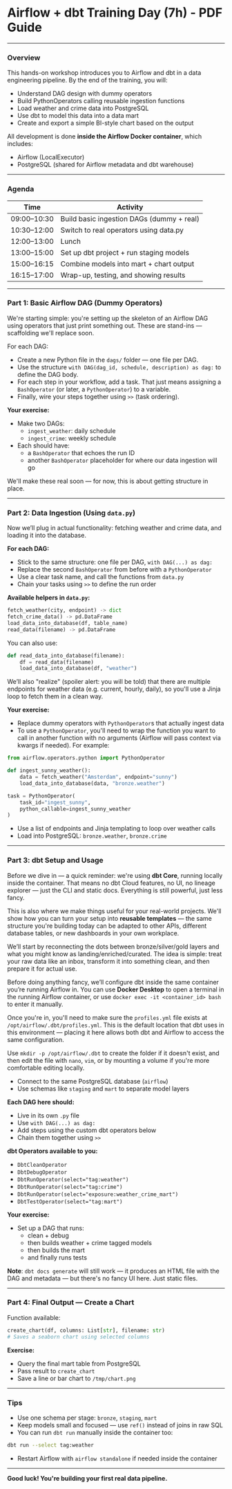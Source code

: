 # Airflow + dbt Training Day (7h) - PDF Guide

---

### Overview

This hands-on workshop introduces you to Airflow and dbt in a data engineering pipeline. By the end of the training, you will:

- Understand DAG design with dummy operators
- Build PythonOperators calling reusable ingestion functions
- Load weather and crime data into PostgreSQL
- Use dbt to model this data into a data mart
- Create and export a simple BI-style chart based on the output

All development is done **inside the Airflow Docker container**, which includes:

- Airflow (LocalExecutor)
- PostgreSQL (shared for Airflow metadata and dbt warehouse)

---

### Agenda

| Time        | Activity                                  |
|-------------|-------------------------------------------|
| 09:00–10:30 | Build basic ingestion DAGs (dummy + real) |
| 10:30–12:00 | Switch to real operators using data.py    |
| 12:00–13:00 | Lunch                                     |
| 13:00–15:00 | Set up dbt project + run staging models   |
| 15:00–16:15 | Combine models into mart + chart output   |
| 16:15–17:00 | Wrap-up, testing, and showing results     |

---

### Part 1: Basic Airflow DAG (Dummy Operators)

We're starting simple: you're setting up the skeleton of an Airflow DAG using operators that just print something out. These are stand-ins — scaffolding we'll replace soon.

For each DAG:

- Create a new Python file in the `dags/` folder — one file per DAG.
- Use the structure `with DAG(dag_id, schedule, description) as dag:` to define the DAG body.
- For each step in your workflow, add a task. That just means assigning a `BashOperator` (or later, a `PythonOperator`) to a variable.
- Finally, wire your steps together using `>>` (task ordering).

**Your exercise:**

- Make two DAGs:
  - `ingest_weather`: daily schedule
  - `ingest_crime`: weekly schedule
- Each should have:
  - a `BashOperator` that echoes the run ID
  - another `BashOperator` placeholder for where our data ingestion will go

We'll make these real soon — for now, this is about getting structure in place.

---

### Part 2: Data Ingestion (Using `data.py`)

Now we’ll plug in actual functionality: fetching weather and crime data, and loading it into the database.

**For each DAG:**

- Stick to the same structure: one file per DAG, `with DAG(...) as dag:`
- Replace the second `BashOperator` from before with a `PythonOperator`
- Use a clear task name, and call the functions from `data.py`
- Chain your tasks using `>>` to define the run order

**Available helpers in `data.py`:**

```python
fetch_weather(city, endpoint) -> dict
fetch_crime_data() -> pd.DataFrame
load_data_into_database(df, table_name)
read_data(filename) -> pd.DataFrame
```

You can also use:

```python
def read_data_into_database(filename):
    df = read_data(filename)
    load_data_into_database(df, "weather")
```

We’ll also "realize" (spoiler alert: you will be told) that there are multiple endpoints for weather data (e.g. current, hourly, daily), so you'll use a Jinja loop to fetch them in a clean way.

**Your exercise:**

- Replace dummy operators with `PythonOperator`s that actually ingest data
- To use a `PythonOperator`, you'll need to wrap the function you want to call in another function with no arguments (Airflow will pass context via kwargs if needed). For example:

```python
from airflow.operators.python import PythonOperator

def ingest_sunny_weather():
    data = fetch_weather("Amsterdam", endpoint="sunny")
    load_data_into_database(data, "bronze.weather")

task = PythonOperator(
    task_id="ingest_sunny",
    python_callable=ingest_sunny_weather
)
```

- Use a list of endpoints and Jinja templating to loop over weather calls
- Load into PostgreSQL: `bronze.weather`, `bronze.crime`

---

### Part 3: dbt Setup and Usage

Before we dive in — a quick reminder: we're using **dbt Core**, running locally inside the container. That means no dbt Cloud features, no UI, no lineage explorer — just the CLI and static docs. Everything is still powerful, just less fancy.

This is also where we make things useful for your real-world projects. We'll show how you can turn your setup into **reusable templates** — the same structure you're building today can be adapted to other APIs, different database tables, or new dashboards in your own workplace.

We’ll start by reconnecting the dots between bronze/silver/gold layers and what you might know as landing/enriched/curated. The idea is simple: treat your raw data like an inbox, transform it into something clean, and then prepare it for actual use.

Before doing anything fancy, we’ll configure dbt inside the same container you’re running Airflow in. You can use **Docker Desktop** to open a terminal in the running Airflow container, or use `docker exec -it <container_id> bash` to enter it manually.

Once you're in, you'll need to make sure the `profiles.yml` file exists at `/opt/airflow/.dbt/profiles.yml`. This is the default location that dbt uses in this environment — placing it here allows both dbt and Airflow to access the same configuration.

Use `mkdir -p /opt/airflow/.dbt` to create the folder if it doesn't exist, and then edit the file with `nano`, `vim`, or by mounting a volume if you're more comfortable editing locally.

- Connect to the same PostgreSQL database (`airflow`)
- Use schemas like `staging` and `mart` to separate model layers

**Each DAG here should:**

- Live in its own `.py` file
- Use `with DAG(...) as dag:`
- Add steps using the custom dbt operators below
- Chain them together using `>>`

**dbt Operators available to you:**

- `DbtCleanOperator`
- `DbtDebugOperator`
- `DbtRunOperator(select="tag:weather")`
- `DbtRunOperator(select="tag:crime")`
- `DbtRunOperator(select="exposure:weather_crime_mart")`
- `DbtTestOperator(select="tag:mart")`

**Your exercise:**

- Set up a DAG that runs:
  - clean + debug
  - then builds weather + crime tagged models
  - then builds the mart
  - and finally runs tests

**Note**: `dbt docs generate` will still work — it produces an HTML file with the DAG and metadata — but there's no fancy UI here. Just static files.

---

### Part 4: Final Output — Create a Chart

Function available:

```python
create_chart(df, columns: List[str], filename: str)
# Saves a seaborn chart using selected columns
```

**Exercise:**

- Query the final mart table from PostgreSQL
- Pass result to `create_chart`
- Save a line or bar chart to `/tmp/chart.png`

---

### Tips

- Use one schema per stage: `bronze`, `staging`, `mart`
- Keep models small and focused — use `ref()` instead of joins in raw SQL
- You can run `dbt run` manually inside the container too:

```bash
dbt run --select tag:weather
```

- Restart Airflow with `airflow standalone` if needed inside the container

---

**Good luck! You're building your first real data pipeline.**
